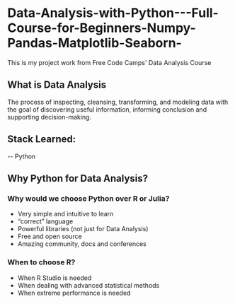 # Data-Analysis-with-Python---Full-Course-for-Beginners-Numpy-Pandas-Matplotlib-Seaborn-
This is my project work from Free Code Camps' Data Analysis Course



## What is Data Analysis
The process of inspecting, cleansing, transforming, and modeling data with the goal of discovering useful information, informing conclusion and supporting decision-making.



## Stack Learned:
-- Python

## Why Python for Data Analysis?
### Why would we choose Python over R or Julia?
- Very simple and intuitive to learn  
- “correct” language  
- Powerful libraries (not just for Data Analysis)  
- Free and open source  
- Amazing community, docs and conferences  


### When to choose R?
- When R Studio is needed  
- When dealing with advanced statistical methods  
- When extreme performance is needed  
